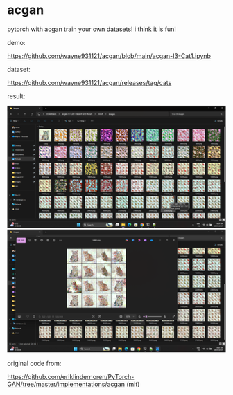 # acgan
pytorch with acgan train your own datasets! i think it is fun!

demo:

https://github.com/wayne931121/acgan/blob/main/acgan-I3-Cat1.ipynb

dataset:

https://github.com/wayne931121/acgan/releases/tag/cats

result:

<img src="https://raw.githubusercontent.com/wayne931121/acgan/refs/heads/main/resultim/Screenshot%20(637).png">
<img src="https://raw.githubusercontent.com/wayne931121/acgan/refs/heads/main/resultim/Screenshot%20(638).png">

original code from:

https://github.com/eriklindernoren/PyTorch-GAN/tree/master/implementations/acgan (mit)
